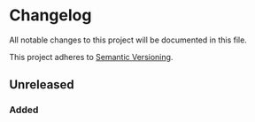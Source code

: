 # Changelog
All notable changes to this project will be documented in this file.

This project adheres to [Semantic
Versioning](http://semver.org/spec/v2.0.0.html).

## Unreleased
### Added
